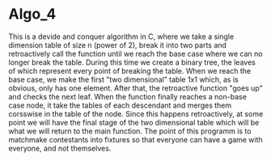 # Algo_4
This is a devide and conquer algorithm in C, where we take a single dimension table of size n (power of 2), break it into two parts and retroactively call the function until we reach the base case where we can no longer break the table. During this time we create a binary tree, the leaves of which represent every point of breaking the table. When we reach the base case, we make the first "two dimensional" table 1x1 which, as is obvious, only has one element. After that, the retroactive function "goes up" and checks the next leaf. When the function finally reaches a non-base case node, it take the tables of each descendant and merges them corsswise in the table of the node. Since this happens retroactively, at some point we will have the final stage of the two dimensional table which will be what we will return to the main function. The point of this programm is to matchmake contestants into fixtures so that everyone can have a game with everyone, and not themselves.
